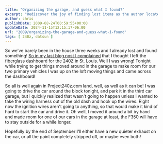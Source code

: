 ```yaml
---
title: "Organizing the garage, and guess what I found?"
excerpt: "Rediscover the joy of finding lost items as the author locates a missing car dashboard while reorganizing the garage in this Project240z.com update."
author: chris
publishDate: 2009-08-24T00:59:55+00:00
updateDate: 2024-11-15T12:15:17-06:00
url: "2009/organizing-the-garage-and-guess-what-i-found"
tags: [ 240z, datsun ]
---
```


So we've barely been in the house three weeks and I already lost and found something! <a href="/2009/out-goes-the-dash">So in my last blog post I complained</a> that I thought I left the fiberglass dashboard for the 240Z in St. Louis. Well I was wrong! Tonight while trying to get things moved around in the garage to make room for our two primary vehicles I was up on the loft moving things and came across the dashboard!

So all is well again in Project240z.com land, well, as well as it can be! I was going to drive the car around the block tonight, and park it in the third car garage, but I quickly realized that wasn't going to happen unless I wanted to take the wiring harness out of the old dash and hook up the wires. Right now the ignition wires aren't going to anything, so that would make it kind of hard to start the car and drive it. Oh well, I moved it around a bit by hand and made room for one of our cars in the garage at least, the F350 will have to stay outside for a while longer.

Hopefully by the end of September I'll either have a new quieter exhaust on the car, or all the paint completely stripped off, or maybe even both!


